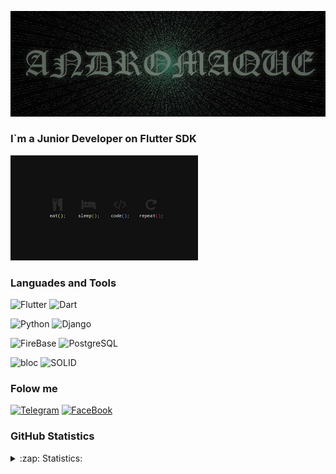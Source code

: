 [![Header](https://github.com/ANDROMAQUE10/ANDROMAQUE10/blob/main/assets/ANDROMAQUE-github.png)](https://github.com/ANDROMAQUE10)

### I`m a Junior Developer on Flutter SDK

![About me](https://github.com/ANDROMAQUE10/ANDROMAQUE10/blob/main/assets/images.png)

### Languades and Tools

![Flutter](https://img.shields.io/badge/-Flutter-010101?style=for-the-badge&logo=flutter&logoColor=47c5fb) ![Dart](https://img.shields.io/badge/-Dart-010101?style=for-the-badge&logo=dart&logoColor=097CDB) 

![Python](https://img.shields.io/badge/-Python-010101?style=for-the-badge&logo=Python&logoColor=) ![Django](https://img.shields.io/badge/-Django-010101?style=for-the-badge&logo=Django&logoColor=) 

![FireBase](https://img.shields.io/badge/-FireBase-010101?style=for-the-badge&logo=firebase&logoColor=) ![PostgreSQL](https://img.shields.io/badge/-PostgreSQL-010101?style=for-the-badge&logo=PostgreSQL&logoColor=)

![bloc](https://img.shields.io/badge/-bloc-010101?style=for-the-badge&logo=bloc&logoColor=) ![SOLID](https://img.shields.io/badge/-SOLID-010101?style=for-the-badge&logo=SOLID&logoColor=)

### Folow me

[![Telegram](https://img.shields.io/badge/-Telegram-010101?style=for-the-badge&logo=Telegram&logoColor=27A0D9)](https://t.me/ANDROMAQUE) [![FaceBook](https://img.shields.io/badge/-FaceBook-010101?style=for-the-badge&logo=FaceBook&logoColor=1195f5)](https://www.facebook.com/nikita.gribkov.14)

### GitHub Statistics

<details>
    <summary>:zap: Statistics:</summary>
    <img align="left" alt="Anurag's GitHub stats" src= "https://github-readme-stats.vercel.app/api?username=ANDROMAQUE10&show_icons=true&theme=dark"/>
        <br />
        <img align="left" alt="Anurag's GitHub stats" src= "https://github-readme-stats.vercel.app/api/top-langs/?username=ANDROMAQUE10&layout=compact&show_icons=true&theme=dark"/>
</details>